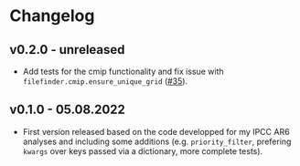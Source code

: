 # Changelog


## v0.2.0 - unreleased

- Add tests for the cmip functionality and fix issue with `filefinder.cmip.ensure_unique_grid`
  ([#35](https://github.com/mathause/filefinder/pull/35)).

## v0.1.0 - 05.08.2022

- First version released based on the code developped for my IPCC AR6 analyses and including some additions (e.g. `priority_filter`, prefering `kwargs` over keys passed via a dictionary, more complete tests).
